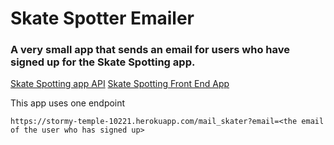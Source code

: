 # Skate Spotter Emailer

### A very small app that sends an email for users who have signed up for the Skate Spotting app.

[Skate Spotting app API](https://github.com/1powechri2/Skate-Spotter-BE)
[Skate Spotting Front End App](https://github.com/brandonfiebiger/skateSpotter)

This app uses one endpoint
   
`https://stormy-temple-10221.herokuapp.com/mail_skater?email=<the email of the user who has signed up>`


  
  
